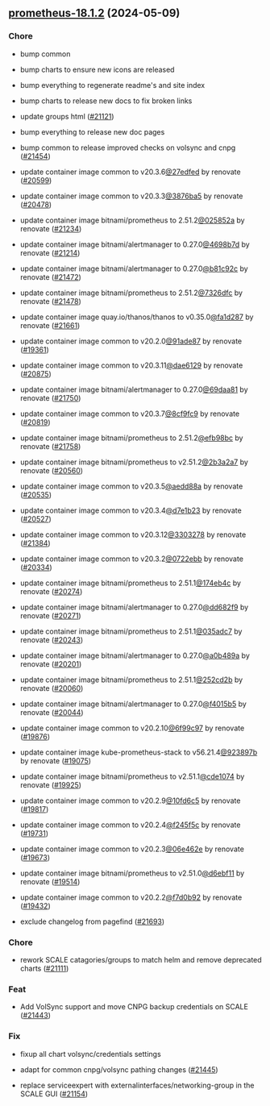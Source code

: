 

## [prometheus-18.1.2](https://github.com/truecharts/charts/compare/prometheus-17.10.0...prometheus-18.1.2) (2024-05-09)

### Chore



- bump common

- bump charts to ensure new icons are released

- bump everything to regenerate readme's and site index

- bump charts to release new docs to fix broken links

- update groups html ([#21121](https://github.com/truecharts/charts/issues/21121))

- bump everything to release new doc pages

- bump common to release improved checks on volsync and cnpg ([#21454](https://github.com/truecharts/charts/issues/21454))

- update container image common to v20.3.6[@27edfed](https://github.com/27edfed) by renovate ([#20599](https://github.com/truecharts/charts/issues/20599))

- update container image common to v20.3.3[@3876ba5](https://github.com/3876ba5) by renovate ([#20478](https://github.com/truecharts/charts/issues/20478))

- update container image bitnami/prometheus to 2.51.2[@025852a](https://github.com/025852a) by renovate ([#21234](https://github.com/truecharts/charts/issues/21234))

- update container image bitnami/alertmanager to 0.27.0[@4698b7d](https://github.com/4698b7d) by renovate ([#21214](https://github.com/truecharts/charts/issues/21214))

- update container image bitnami/alertmanager to 0.27.0[@b81c92c](https://github.com/b81c92c) by renovate ([#21472](https://github.com/truecharts/charts/issues/21472))

- update container image bitnami/prometheus to 2.51.2[@7326dfc](https://github.com/7326dfc) by renovate ([#21478](https://github.com/truecharts/charts/issues/21478))

- update container image quay.io/thanos/thanos to v0.35.0[@fa1d287](https://github.com/fa1d287) by renovate ([#21661](https://github.com/truecharts/charts/issues/21661))

- update container image common to v20.2.0[@91ade87](https://github.com/91ade87) by renovate ([#19361](https://github.com/truecharts/charts/issues/19361))

- update container image common to v20.3.11[@dae6129](https://github.com/dae6129) by renovate ([#20875](https://github.com/truecharts/charts/issues/20875))

- update container image bitnami/alertmanager to 0.27.0[@69daa81](https://github.com/69daa81) by renovate ([#21750](https://github.com/truecharts/charts/issues/21750))

- update container image common to v20.3.7[@8cf9fc9](https://github.com/8cf9fc9) by renovate ([#20819](https://github.com/truecharts/charts/issues/20819))

- update container image bitnami/prometheus to 2.51.2[@efb98bc](https://github.com/efb98bc) by renovate ([#21758](https://github.com/truecharts/charts/issues/21758))

- update container image bitnami/prometheus to v2.51.2[@2b3a2a7](https://github.com/2b3a2a7) by renovate ([#20560](https://github.com/truecharts/charts/issues/20560))

- update container image common to v20.3.5[@aedd88a](https://github.com/aedd88a) by renovate ([#20535](https://github.com/truecharts/charts/issues/20535))

- update container image common to v20.3.4[@d7e1b23](https://github.com/d7e1b23) by renovate ([#20527](https://github.com/truecharts/charts/issues/20527))

- update container image common to v20.3.12[@3303278](https://github.com/3303278) by renovate ([#21384](https://github.com/truecharts/charts/issues/21384))

- update container image common to v20.3.2[@0722ebb](https://github.com/0722ebb) by renovate ([#20334](https://github.com/truecharts/charts/issues/20334))

- update container image bitnami/prometheus to 2.51.1[@174eb4c](https://github.com/174eb4c) by renovate ([#20274](https://github.com/truecharts/charts/issues/20274))

- update container image bitnami/alertmanager to 0.27.0[@dd682f9](https://github.com/dd682f9) by renovate ([#20271](https://github.com/truecharts/charts/issues/20271))

- update container image bitnami/prometheus to 2.51.1[@035adc7](https://github.com/035adc7) by renovate ([#20243](https://github.com/truecharts/charts/issues/20243))

- update container image bitnami/alertmanager to 0.27.0[@a0b489a](https://github.com/a0b489a) by renovate ([#20201](https://github.com/truecharts/charts/issues/20201))

- update container image bitnami/prometheus to 2.51.1[@252cd2b](https://github.com/252cd2b) by renovate ([#20060](https://github.com/truecharts/charts/issues/20060))

- update container image bitnami/alertmanager to 0.27.0[@f4015b5](https://github.com/f4015b5) by renovate ([#20044](https://github.com/truecharts/charts/issues/20044))

- update container image common to v20.2.10[@6f99c97](https://github.com/6f99c97) by renovate ([#19876](https://github.com/truecharts/charts/issues/19876))

- update container image kube-prometheus-stack to v56.21.4[@923897b](https://github.com/923897b) by renovate ([#19075](https://github.com/truecharts/charts/issues/19075))

- update container image bitnami/prometheus to v2.51.1[@cde1074](https://github.com/cde1074) by renovate ([#19925](https://github.com/truecharts/charts/issues/19925))

- update container image common to v20.2.9[@10fd6c5](https://github.com/10fd6c5) by renovate ([#19817](https://github.com/truecharts/charts/issues/19817))

- update container image common to v20.2.4[@f245f5c](https://github.com/f245f5c) by renovate ([#19731](https://github.com/truecharts/charts/issues/19731))

- update container image common to v20.2.3[@06e462e](https://github.com/06e462e) by renovate ([#19673](https://github.com/truecharts/charts/issues/19673))

- update container image bitnami/prometheus to v2.51.0[@d6ebf11](https://github.com/d6ebf11) by renovate ([#19514](https://github.com/truecharts/charts/issues/19514))

- update container image common to v20.2.2[@f7d0b92](https://github.com/f7d0b92) by renovate ([#19432](https://github.com/truecharts/charts/issues/19432))

- exclude changelog from pagefind ([#21693](https://github.com/truecharts/charts/issues/21693))

### Chore



- rework SCALE catagories/groups to match helm and remove deprecated charts ([#21111](https://github.com/truecharts/charts/issues/21111))

### Feat



- Add VolSync support and move CNPG backup credentials on SCALE ([#21443](https://github.com/truecharts/charts/issues/21443))

### Fix



- fixup all chart volsync/credentials settings

- adapt for common cnpg/volsync pathing changes ([#21445](https://github.com/truecharts/charts/issues/21445))

- replace serviceexpert with externalinterfaces/networking-group in the SCALE GUI ([#21154](https://github.com/truecharts/charts/issues/21154))